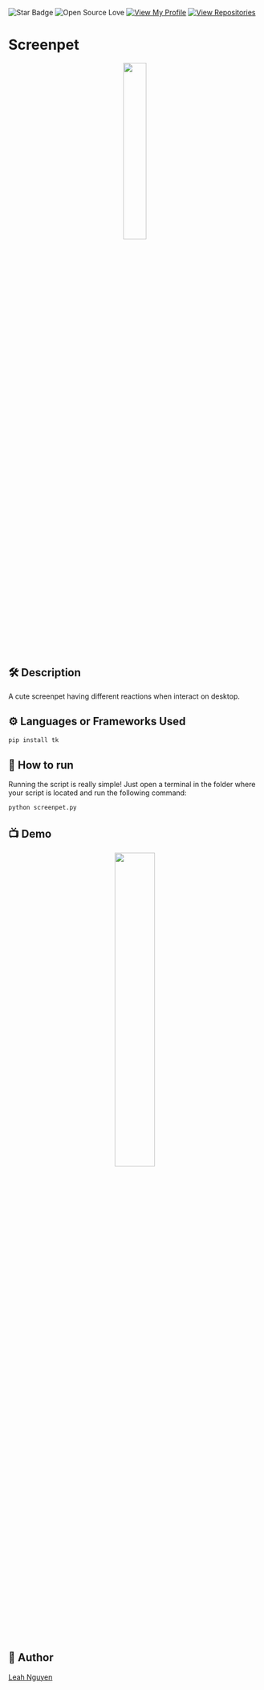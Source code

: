 ![Star Badge](https://img.shields.io/static/v1?label=%F0%9F%8C%9F&message=If%20Useful&style=style=flat&color=BC4E99)
![Open Source Love](https://badges.frapsoft.com/os/v1/open-source.svg?v=103)
[![View My Profile](https://img.shields.io/badge/View-My_Profile-green?logo=GitHub)](https://github.com/ndleah)
[![View Repositories](https://img.shields.io/badge/View-My_Repositories-blue?logo=GitHub)](https://github.com/ndleah?tab=repositories)

# Screenpet
<p align="center">
<img src="https://store-images.s-microsoft.com/image/apps.28379.13827883794030770.c67c857e-7ef9-4bcd-86e0-e1e07ef7f288.df6f6985-8eac-4c22-89df-36f22fd24fc5" width=30% height=30%>

## 🛠️ Description

A cute screenpet having different reactions when interact on desktop.

## ⚙️ Languages or Frameworks Used
```bash
pip install tk
```

## 🌟 How to run
Running the script is really simple! Just open a terminal in the folder where your script is located and run the following command:

```sh
python screenpet.py
```
## 📺 Demo
<p align="center">
<img src="https://github.com/ndleah/python-mini-project/blob/main/IMG/pet.gif" width=40% height=40%>

## 🤖 Author
[Leah Nguyen](https://github.com/ndleah)